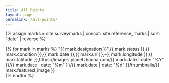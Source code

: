 ```yaml
---
title: All Points
layout: page
permalink: /all-points/
---
```



  {% assign marks = site.surveymarks | concat: site.reference_marks | sort: "date" | reverse %}
 
 <div>
  {% for mark in marks %}
      "{{ mark.designation }}",{{ mark.status }},{{ mark.condition }},{{ mark.date }},{{ mark.url }},-{{ mark.longitude }},{{ mark.latitude }},https://images.planetzhanna.com/{{ mark.date | date: "%Y" }}/{{ mark.date | date: "%m" }}/{{ mark.date | date: "%d" }}/thumbnails/{{ mark.featured_image }}<br>
  {% endfor %}
  </div>
